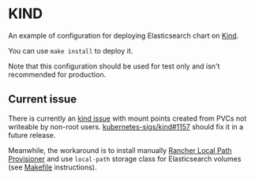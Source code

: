 # KIND

An example of configuration for deploying Elasticsearch chart on [Kind][].

You can use `make install` to deploy it.

Note that this configuration should be used for test only and isn't recommended
for production.

## Current issue

There is currently an [kind issue][] with mount points created from PVCs not writeable by non-root users.
[kubernetes-sigs/kind#1157][] should fix it in a future release.

Meanwhile, the workaround is to install manually [Rancher Local Path Provisioner][] and use `local-path` storage class for Elasticsearch volumes (see [Makefile][] instructions).

[Kind]: https://kind.sigs.k8s.io/
[Kind issue]: https://github.com/kubernetes-sigs/kind/issues/830
[Kubernetes-sigs/kind#1157]: https://github.com/kubernetes-sigs/kind/pull/1157
[Rancher Local Path Provisioner]: https://github.com/rancher/local-path-provisioner
[Makefile]: Makefile#L5
